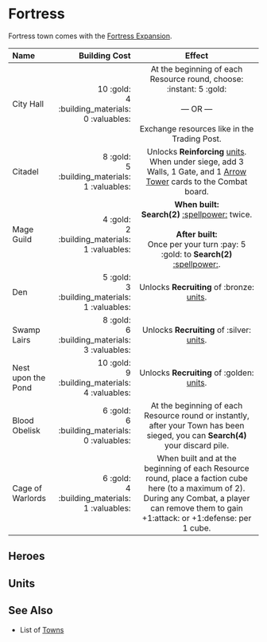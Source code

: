 # Fortress

Fortress town comes with the [Fortress Expansion](content.md).

| Name | Building Cost | Effect |
| :--- | ---: | :---: |
| City Hall | 10 :gold:<br>4 :building_materials:<br>0 :valuables: | At the beginning of each Resource round, choose:<br>:instant: 5 :gold:<br><br>— OR —<br><br>Exchange resources like in the Trading Post. |
| Citadel | 8 :gold:<br>5 :building_materials:<br>1 :valuables: | Unlocks **Reinforcing** [units](#units). When under siege, add 3 Walls, 1 Gate, and 1 [Arrow Tower](../units/arrow_tower.md) cards to the Combat board. |
| Mage Guild | 4 :gold:<br>2 :building_materials:<br>1 :valuables: | **When built:**<br>**Search(2)** [:spellpower:](spells.md) twice.<br><br>**After built:**<br>Once per your turn :pay: 5 :gold: to **Search(2)** [:spellpower:](../spells.md). |
| Den | 5 :gold:<br>3 :building_materials:<br>1 :valuables: | Unlocks **Recruiting** of :bronze: [units](#units). |
| Swamp Lairs | 8 :gold:<br>6 :building_materials:<br>3 :valuables: | Unlocks **Recruiting** of :silver: [units](#units). |
| Nest upon the Pond | 10 :gold:<br>9 :building_materials:<br>4 :valuables: | Unlocks **Recruiting** of :golden: [units](#units). |
| Blood Obelisk | 6 :gold:<br>6 :building_materials:<br>0 :valuables: | At the beginning of each Resource round or instantly, after your Town has been sieged, you can **Search(4)** your discard pile. |
| Cage of Warlords | 6 :gold:<br>4 :building_materials:<br>1 :valuables: | When built and at the beginning of each Resource round, place a faction cube here (to a maximum of 2). During any Combat, a player can remove them to gain +1:attack: or +1:defense: per 1 cube. |


## Heroes


## Units


## See Also

- List of [Towns](../towns.md)